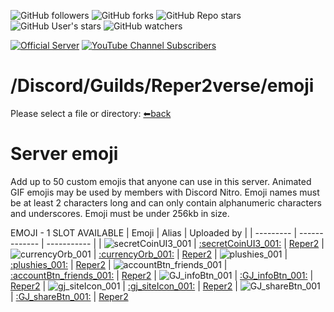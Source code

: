 ![GitHub followers](https://img.shields.io/github/followers/Reper2?color=gree&logo=github)
![GitHub forks](https://img.shields.io/github/forks/Reper2/Downloadable-Files?color=gree&logo=github)
![GitHub Repo stars](https://img.shields.io/github/stars/Reper2/Downloadable-Files?color=gree&label=repo%20stars&logo=github)
![GitHub User's stars](https://img.shields.io/github/stars/Reper2?affiliations=OWNER&color=gree&label=user%20stars&logo=github)
![GitHub watchers](https://img.shields.io/github/watchers/Reper2/Downloadable-Files?color=gree&logo=github)

[![Official Server](https://img.shields.io/discord/771861170256085023?color=%237289DA&label=Official%20Server&logo=discord)](https://discord.gg/JGEjfm5Gn4)
[![YouTube Channel Subscribers](https://img.shields.io/youtube/channel/subscribers/UCofCDfLjs_TkiC-p0-k_9XA?color=%23FF6969&label=Reper2%20%5BGD%5D&logo=youtube&logoColor=%23FF0000&style=flat)](https://www.youtube.com/channel/UCofCDfLjs_TkiC-p0-k_9XA)

# /Discord/Guilds/Reper2verse/emoji
Please select a file or directory:
[⬅back](https://reper2.github.io/Downloadable-Files/md/discord/guilds/771861170256085023)

# Server emoji

Add up to 50 custom emojis that anyone can use in this server. Animated GIF emojis may
be used by members with Discord Nitro. Emoji names must be at least 2 characters long
and can only contain alphanumeric characters and underscores. Emoji must be under
256kb in size.



EMOJI - 1 SLOT AVAILABLE
| Emoji 	| Alias 		| Uploaded by |
| --------- | ------------- | ----------- |
| ![secretCoinUI3_001](https://cdn.discordapp.com/emojis/885698004940648509.png?v=1) | [:secretCoinUI3_001:](https://cdn.discordapp.com/emojis/882520778376101948.png?v=1) | [Reper2](https://discord.gg/aMSKe7ZT9Q)
| ![currencyOrb_001](https://cdn.discordapp.com/emojis/885366433540874272.png?v=1) | [:currencyOrb_001:](https://cdn.discordapp.com/emojis/885366433540874272.png?v=1) | [Reper2](https://discord.gg/aMSKe7ZT9Q)
| ![plushies_001](https://cdn.discordapp.com/emojis/885357890649612299.png?v=1) | [:plushies_001:](https://cdn.discordapp.com/emojis/885357890649612299.png?v=1) | [Reper2](https://discord.gg/aMSKe7ZT9Q)
| ![accountBtn_friends_001](https://cdn.discordapp.com/emojis/885356969857265684.png?v=1) | [:accountBtn_friends_001:](https://cdn.discordapp.com/emojis/885356969857265684.png?v=1) | [Reper2](https://discord.gg/aMSKe7ZT9Q)
| ![GJ_infoBtn_001](https://cdn.discordapp.com/emojis/885356790513008650.png?v=1) | [:GJ_infoBtn_001:](https://cdn.discordapp.com/emojis/885356790513008650.png?v=1) | [Reper2](https://discord.gg/aMSKe7ZT9Q)
| ![gj_siteIcon_001](https://cdn.discordapp.com/emojis/885355104927121469.png?v=1) | [:gj_siteIcon_001:](https://cdn.discordapp.com/emojis/885355104927121469.png?v=1) | [Reper2](https://discord.gg/aMSKe7ZT9Q)
| ![GJ_shareBtn_001](https://cdn.discordapp.com/emojis/885355008399405189.png?v=1) | [:GJ_shareBtn_001:](https://cdn.discordapp.com/emojis/885355008399405189.png?v=1) | [Reper2](https://discord.gg/aMSKe7ZT9Q)




